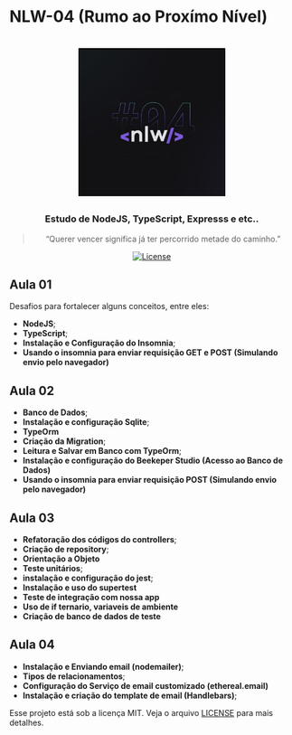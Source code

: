 # NLW-04 (Rumo ao Proxímo Nível)


<h1 align="center">
    <img alt="NLW-04" src="public/assets/nlw-04.jpg" width="260px" />
</h1>

<h3 align="center">
  Estudo de NodeJS, TypeScript, Expresss e etc..
</h3>

<blockquote align="center">“Querer vencer significa já ter percorrido metade do caminho.”</blockquote>

<p align="center">

  
  <a href="LICENSE" >
    <img alt="License" src="https://img.shields.io/badge/license-MIT-%23F8952D">
  </a>

</p>

<h2>
  Aula 01
</h2>

Desafios para fortalecer alguns conceitos, entre eles:

- **NodeJS**;
- **TypeScript**;
- **Instalação e Configuração do Insomnia**;
- **Usando o insomnia para enviar requisição GET e POST (Simulando envio pelo navegador)**

<h2>
  Aula 02
</h2>

- **Banco de Dados**;
- **Instalação e configuração Sqlite**;
- **TypeOrm**
- **Criação da Migration**;
- **Leitura e Salvar em Banco com TypeOrm**;
- **Instalação e configuração do Beekeper Studio (Acesso ao Banco de Dados)**
- **Usando o insomnia para enviar requisição POST (Simulando envio pelo navegador)**

<h2>
  Aula 03
</h2>

- **Refatoração dos códigos do controllers**;
- **Criação de repository**;
- **Orientação a Objeto**
- **Teste unitários**;
- **instalação e configuração do jest**;
- **Instalação e uso do supertest**
- **Teste de integração com nossa app**
- **Uso de if ternario, variaveis de ambiente**
- **Criação de banco de dados de teste**

<h2>
  Aula 04
</h2>

- **Instalação e Enviando email (nodemailer)**;
- **Tipos de relacionamentos**;
- **Configuração do Serviço de email customizado (ethereal.email)**
- **Instalação e criação do template de email (Handlebars)**;


Esse projeto está sob a licença MIT. Veja o arquivo [LICENSE](../LICENSE) para mais detalhes.
